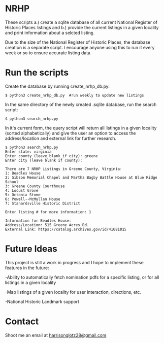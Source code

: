 # NRHP
These scripts a.) create a sqlite database of all current National Register of Historic Places listings and b.) provide the current listings in a given locality and print information about a selcted listing.

Due to the size of the National Register of Historic Places, the database creation is a separate script. I encourage anyone using this to run it every week or so to ensure accurate listing data.

# Run the scripts

Create the database by running create_nrhp_db.py:
```
$ python3 create_nrhp_db.py  #run weekly to update new listings
```
In the same directory of the newly created .sqlite database, run the search script:
```
$ python3 search_nrhp.py
```
In it's current form, the query script will return all listings in a given locality (sorted alphabetically) and give the user an option to access the address/location and external link for further research.

```
$ python3 search_nrhp.py
Enter state: virginia
Enter county (leave blank if city): greene
Enter city (leave blank if county): 

There are 7 NRHP Listings in Greene County, Virginia: 
1: Beadles House
2: Gibson Memorial Chapel and Martha Bagby Battle House at Blue Ridge School
3: Greene County Courthouse
4: Locust Grove
5: Octonia Stone
6: Powell--McMullan House
7: Stanardsville Historic District

Enter listing # for more information: 1

Information for Beadles House:
Address/Location: 515 Greene Acres Rd.
External Link: https://catalog.archives.gov/id/41681015
```

# Future Ideas
This project is still a work in progress and I hope to implement these features in the future:

-Ability to automatically fetch nomination pdfs for a specific listing, or for all listings in a given locality

-Map listings of a given locality for user interaction, directions, etc.

-National Historic Landmark support

# Contact
Shoot me an email at harrisonglotz28@gmail.com
